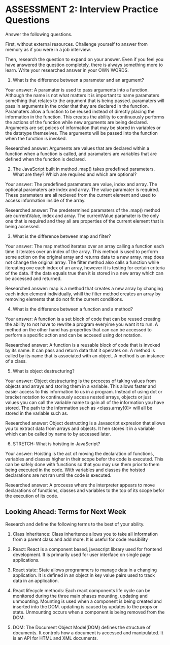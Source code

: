 # ASSESSMENT 2: Interview Practice Questions

Answer the following questions.

First, without external resources. Challenge yourself to answer from memory as if you were in a job interview.

Then, research the question to expand on your answer. Even if you feel you have answered the question completely, there is always something more to learn. Write your researched answer in your OWN WORDS.

1. What is the difference between a parameter and an argument?

  Your answer: A paramater is used to pass arguments into a function. Although the name is not what matters it is important to name paramaters something that relates to the argument that is being passed. paramaters will pass in arguments in the order that they are declared in the function. Paramaters allow a function to be reused instead of directly placing the information in the function. This creates the ability to continuously performs the actions of the function while new arguments are being declared. Arguments are set peices of information that may be stored in variables or the datatype themselves. The arguments will be passed into the function when the function is invoked.

  Researched answer: Arguments are values that are declared within a function when a function is called, and paramaters are variables that are defined when the function is declared.



2. The JavaScript built in method .map() takes predefined parameters. What are they? Which are required and which are optional?

  Your answer: The predefined paramaters are value, index and array. The optional paramaters are index and array. The value paramater is required. These paramaters are all recieved from the current element and used to access information inside of the array.

  Researched answer: The predetermined paramaters of the .map() method are currentValue, index and array. The currentValue paramater is the only one that is required and they all are properties of the current element that is being accessed.



3. What is the difference between map and filter?

  Your answer: The map method iterates over an array calling a function each time it iterates over an index of the array. This method is used to perform some action on the original array and returns data to a new array. map does not change the original array. The filter method also calls a function while itereating ove each index of an array, however it is testing for certain criteria of the data. If the data equals true then it is stored in a new array which can be accessed and returned.

  Researched answer: map is a method that creates a new array by changing each index element individually, whill the filter method creates an array by removing elements that do not fit the current conditions.



4. What is the difference between a function and a method?

  Your answer: A function is a set block of code that can be reused creating the ability to not have to rewrite a program everyime you want it to run. A method on the other hand has properties that can can be accessed to perform a specific action and can be accesed using dot notation.

  Researched answer: A function is a reusable block of code that is invoked by its name. It can pass and return data that it operates on. A method is called by its name that is associated with an object. A method is an instance of a class.



5. What is object destructuring?

  Your answer: Object destructuring is the prcocess of taking values from objects and arrays and storing them in a variable. This allows faster and easier access to this information to us in a program. Instead of using dot or bracket notation to continuously access nested arrays, objects or just values you can call the variable name to gain all of the information you have stored. The path to the information such as <class.array[0]> will all be stored in the variable such as<path>.

  Researched answer: Object destructing is a Javascript expresion that allows you to extract data from arrays and objects. It hen stores it in a variable which can be called by name to by accessed later.



6. STRETCH: What is hoisting in JavaScript?

  Your answer: Hoisting is the act of moving the  declaration of functions, variables and classes higher in their scope befor the code is executed. This can be safely done with functions so that you may use them prior to them being executed in the code. With variables and classes the hoisted declarations are not ran until the code is executed.

  Researched answer: A proceess where the interpreter appears to move declarations of functions, classes and variables to the top of its scope befor the execution of its code.



## Looking Ahead: Terms for Next Week

Research and define the following terms to the best of your ability.

1. Class Inheritance: Class inheritence allows you to take all information from a parent class and add more. It is useful for code reusibility

2. React: React is a component based, javascript library used for frontend development. It is primarily used for user interface on single page applications.

3. React state: State allows programmers to manage data in a changing application. It is defined in an object in key value pairs used to track data in an application.

4. React lifecycle methods: Each react components life cycle can be monitored during the three main phases mounting, updating and unmounting. Mounting is used when a component is being created and inserted into the DOM. 
updating is caused by updates to the props or state. Unmounting occurs when a component is being removed from the DOM.

5. DOM: The Document Object Model(DOM) defines the structure of documents. It controls how a document is accessed and manipulated. It is an API for HTML and XML documents.
